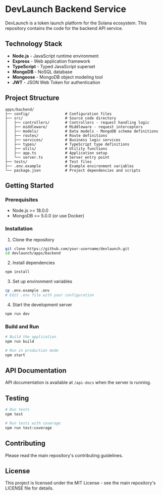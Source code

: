 # DevLaunch Backend Service

DevLaunch is a token launch platform for the Solana ecosystem. This repository contains the code for the backend API service.

## Technology Stack

- **Node.js** - JavaScript runtime environment
- **Express** - Web application framework
- **TypeScript** - Typed JavaScript superset
- **MongoDB** - NoSQL database
- **Mongoose** - MongoDB object modeling tool
- **JWT** - JSON Web Token for authentication

## Project Structure

```
apps/backend/
├── config/                # Configuration files
├── src/                   # Source code directory
│   ├── controllers/       # Controllers - request handling logic
│   ├── middleware/        # Middleware - request interceptors
│   ├── models/            # Data models - MongoDB schema definitions
│   ├── routes/            # Route definitions
│   ├── services/          # Business logic services
│   ├── types/             # TypeScript type definitions
│   ├── utils/             # Utility functions
│   ├── app.ts             # Application setup
│   └── server.ts          # Server entry point
├── tests/                 # Test files
├── .env.example           # Example environment variables
└── package.json           # Project dependencies and scripts
```

## Getting Started

### Prerequisites

- Node.js >= 18.0.0
- MongoDB >= 5.0.0 (or use Docker)

### Installation

1. Clone the repository
```bash
git clone https://github.com/your-username/devlaunch.git
cd devlaunch/apps/backend
```

2. Install dependencies
```bash
npm install
```

3. Set up environment variables
```bash
cp .env.example .env
# Edit .env file with your configuration
```

4. Start the development server
```bash
npm run dev
```

### Build and Run

```bash
# Build the application
npm run build

# Run in production mode
npm start
```

## API Documentation

API documentation is available at `/api-docs` when the server is running.

## Testing

```bash
# Run tests
npm test

# Run tests with coverage
npm run test:coverage
```

## Contributing

Please read the main repository's contributing guidelines.

## License

This project is licensed under the MIT License - see the main repository's LICENSE file for details. 